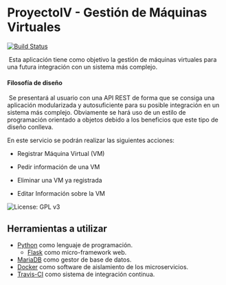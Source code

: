# ProyectoIV - Gestión de Máquinas Virtuales

[![Build Status](https://travis-ci.org/jcpulido97/ProyectoIV.svg?branch=master)](https://travis-ci.org/jcpulido97/ProyectoIV)

​	Esta aplicación tiene como objetivo la gestión de máquinas virtuales para una futura integración con un sistema más complejo.

#### Filosofía de diseño

​	Se presentará al usuario con una API REST de forma que se consiga una aplicación modularizada y autosuficiente para su posible integración en un sistema más complejo. Obviamente se hará uso de un estilo de programación orientado a objetos debido a los beneficios que este tipo de diseño conlleva.

En este servicio se podrán realizar las siguientes acciones:

- Registrar Máquina Virtual (VM)

- Pedir información de una VM

- Eliminar una VM ya registrada

- Editar Información sobre la VM

![License: GPL v3](https://img.shields.io/badge/License-GPL%20v3-blue.svg)

## Herramientas a utilizar

- [Python](https://github.com/python/cpython) como lenguaje de programación.
  - [Flask](http://flask.pocoo.org/) como micro-framework web.
- [MariaDB](https://github.com/MariaDB/server) como gestor de base de datos.
- [Docker](https://github.com/docker/cli) como software de aislamiento de los microservicios.
- [Travis-CI](https://travis-ci.org) como sistema de integración continua.
